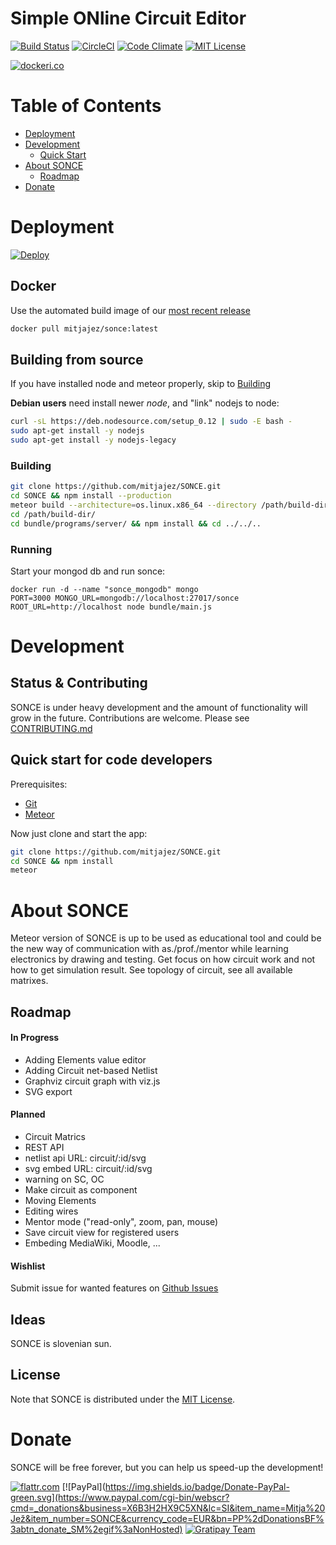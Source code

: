 # Simple ONline Circuit Editor

[![Build Status](https://travis-ci.org/mitjajez/SONCE.svg?branch=master)](https://travis-ci.org/mitjajez/SONCE)
[![CircleCI](https://circleci.com/gh/mitjajez/SONCE.svg?style=svg)](https://circleci.com/gh/mitjajez/SONCE)
[![Code Climate](https://codeclimate.com/github/mitjajez/SONCE/badges/gpa.svg)](https://codeclimate.com/github/mitjajez/SONCE)
[![MIT License](https://img.shields.io/badge/license-MIT-blue.svg?style=flat)](https://raw.githubusercontent.com/mitjajez/SONCE/master/LICENCE.md)

[![dockeri.co](http://dockeri.co/image/mitjajez/sonce)]([docker_image])

# Table of Contents
* [Deployment](#deployment)
* [Development](#development)
  * [Quick Start](#quick-start-for-code-developers)
* [About SONCE](#about-sonce)
  * [Roadmap](#roadmap)
* [Donate](#donate)

# Deployment

[![Deploy][heroku_button]][heroku_deploy]

## Docker

Use the automated build image of our [most recent release](https://hub.docker.com/r/mitjajez/sonce/)

```sh
docker pull mitjajez/sonce:latest
```

## Building from source
If you have installed node and meteor properly, skip to [Building](#building)

**Debian users** need install newer *node*, and "link" nodejs to node:
```sh
curl -sL https://deb.nodesource.com/setup_0.12 | sudo -E bash -
sudo apt-get install -y nodejs
sudo apt-get install -y nodejs-legacy
```

### Building
```sh
git clone https://github.com/mitjajez/SONCE.git
cd SONCE && npm install --production
meteor build --architecture=os.linux.x86_64 --directory /path/build-dir
cd /path/build-dir/
cd bundle/programs/server/ && npm install && cd ../../..
```
### Running
Start your mongod db and run sonce:
```
docker run -d --name "sonce_mongodb" mongo
PORT=3000 MONGO_URL=mongodb://localhost:27017/sonce ROOT_URL=http://localhost node bundle/main.js
```

# Development

## Status & Contributing

SONCE is under heavy development and the amount of functionality will grow in
the future. Contributions are welcome. Please see
[CONTRIBUTING.md](https://github.com/mitjajez/SONCE/blob/master/CONTRIBUTING.md)

## Quick start for code developers
Prerequisites:

* [Git](http://git-scm.com/book/en/v2/Getting-Started-Installing-Git)
* [Meteor](https://www.meteor.com/install)

Now just clone and start the app:

```sh
git clone https://github.com/mitjajez/SONCE.git
cd SONCE && npm install
meteor
```
# About SONCE

Meteor version of SONCE is up to be used as educational tool and could be the
new way of communication with as./prof./mentor while learning electronics by
drawing and testing. Get focus on how circuit work and not how to get simulation
result. See topology of circuit, see all available matrixes.

## Roadmap

#### In Progress
* Adding Elements value editor
* Adding Circuit net-based Netlist
* Graphviz circuit graph with viz.js
* SVG export

#### Planned
* Circuit Matrics
* REST API
* netlist api URL: circuit/:id/svg
* svg embed URL: circuit/:id/svg
* warning on SC, OC
* Make circuit as component
* Moving Elements
* Editing wires
* Mentor mode ("read-only", zoom, pan, mouse)
* Save circuit view for registered users
* Embeding MediaWiki, Moodle, ...

#### Wishlist
Submit issue for wanted features on
[Github Issues](https://github.com/mitjajez/SONCE/issues)

## Ideas

SONCE is slovenian sun.


## License

Note that SONCE is distributed under the [MIT License](http://opensource.org/licenses/MIT).

# Donate
SONCE will be free forever, but you can help us speed-up the development!

[![flattr.com](https://button.flattr.com/flattr-badge-large.png)](https://flattr.com/submit/auto?fid=w7dn30&url=https%3A%2F%2Fgithub.com%2Fmitjajez%2FSONCE)
[![PayPal](https://img.shields.io/badge/Donate-PayPal-green.svg](https://www.paypal.com/cgi-bin/webscr?cmd=_donations&business=X6B3H2HX9C5XN&lc=SI&item_name=Mitja%20Jež&item_number=SONCE&currency_code=EUR&bn=PP%2dDonationsBF%3abtn_donate_SM%2egif%3aNonHosted)
[![Gratipay Team](https://img.shields.io/gratipay/team/SONCE.svg?maxAge=2592000)](https://gratipay.com/SONCE/)

[docker_image]: https://hub.docker.com/r/mitjajez/sonce/
[heroku_button]: https://www.herokucdn.com/deploy/button.png
[heroku_deploy]: https://heroku.com/deploy?template=https://github.com/mitjajez/SONCE/tree/master
